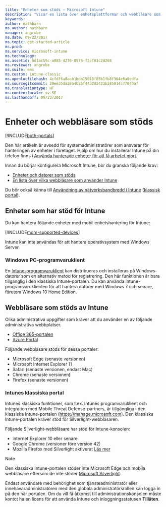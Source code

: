 ```yaml
---
title: "Enheter som stöds – Microsoft Intune"
description: "Visar en lista över enhetsplattformar och webbläsare som stöds för Intunes enhetshantering"
keywords: 
author: nathbarn
ms.author: nathbarn
manager: angrobe
ms.date: 09/22/2017
ms.topic: get-started-article
ms.prod: 
ms.service: microsoft-intune
ms.technology: 
ms.assetid: 5d1ac59c-a885-4276-8576-f3cf81c2d268
ms.reviewer: angrobe
ms.suite: ems
ms.custom: intune-classic
ms.openlocfilehash: 4cfdf6a8aab1bda15015f85b1fb8f364e6a0edfa
ms.sourcegitcommit: 29ee35da2864b25f4432d2423b285014c77040af
ms.translationtype: HT
ms.contentlocale: sv-SE
ms.lasthandoff: 09/23/2017
---
```

# <a name="supported-devices-and-browsers"></a>Enheter och webbläsare som stöds

[!INCLUDE[both-portals](./includes/note-for-both-portals.md)]

Den här artikeln är avsedd för systemadministratörer som ansvarar för hanteringen av enheter i företaget. Hjälp om hur du installerar Intune på din telefon finns i [Använda hanterade enheter för att få arbetet gjort](/intune-user-help/company-portal-frequently-asked-questions).

Innan du börjar konfigurera Microsoft Intune, bör du granska följande krav:

- [Enheter och datorer som stöds](#intune-supported-devices)
- [En lista över vilka webbläsare som använder Intune](#intune-supported-web-browsers)

Du bör också känna till [Användning av nätverksbandbredd i Intune](network-bandwidth-use.md) ([klassisk portal](/intune-classic/get-started/network-bandwidth-use)).

## <a name="intune-supported-devices"></a>Enheter som har stöd för Intune

Du kan hantera följande enheter med mobil enhetshantering för Intune:

[!INCLUDE[mdm-supported-devices](./includes/mdm-supported-devices.md)]

Intune kan inte användas för att hantera operativsystem med Windows Server.

### <a name="windows-pc-software-client"></a>Windows PC-programvaruklient

En [Intune-programvaruklient](/intune-classic/deploy-use/manage-windows-pcs-with-microsoft-intune) kan distribueras och installeras på Windows-datorer som en alternativ metod för registrering. Den här funktionen är bara tillgänglig i den klassiska Intune-portalen. Du kan använda Intune-programvaruklienten för att hantera datorer med Windows 7 och senare, förutom Windows 10 Home Edition.

<!--  ### Exchange ActiveSync management

You can manage [Exchange ActiveSync devices](/intune-classic/deploy-use/mobile-device-management-with-exchange-activesync-and-microsoft-intune) from the Intune console. This option provides a limited set of management capabilities when compared to the other methods. See [Capabilities of built-in Mobile Device Management in Office 365](https://support.office.com/article/Capabilities-of-built-in-Mobile-Device-Management-for-Office-365-a1da44e5-7475-4992-be91-9ccec25905b0) for a list of supported devices.  -->

## <a name="intune-supported-web-browsers"></a>Webbläsare som stöds av Intune

Olika administrativa uppgifter som kräver att du använder en av följande administrativa webbplatser.

- [Office 365-portalen](http://go.microsoft.com/fwlink/p/?LinkId=698854)
- [Azure Portal](https://portal.azure.com/)

Följande webbläsare stöds för dessa portaler:
- Microsoft Edge (senaste versionen)
- Microsoft Internet Explorer 11
- Safari (senaste versionen, endast Mac)
- Chrome (senaste versionen)
- Firefox (senaste versionen)

### <a name="intune-classic-portal"></a>Intunes klassiska portal

Intunes klassiska funktioner, som t.ex. Intunes programvaruklient och integration med Mobile Threat Defense-partners, är tillgängliga i den klassiska Intune-portalen (https://manage.microsoft.com). Den klassiska Intune-portalen kräver stöd för Silverlight-webbläsaren.

Följande Silverlight-webbläsare har stöd för Intune-konsolen:
- Internet Explorer 10 eller senare
- Google Chrome (versioner före version 42)
- Mozilla Firefox med Silverlight aktiverat [Läs mer](https://go.microsoft.com/fwlink/?linkid=836872)

> [!Note]
> Den klassiska Intune-portalen stöder inte Microsoft Edge och mobila webbläsare eftersom de inte stöder [Microsoft Silverlight](https://msdn.microsoft.com/library/cc838158(v=vs.95).aspx).

Endast användare med behörighet som tjänsteadministratör eller innehavaradministratören med den globala administratörsrollen kan logga in på den här portalen. Om du vill få åtkomst till administrationskonsolen måste kontot ha en licens för att använda Intune och inloggningsstatusen **Tillåten**.
